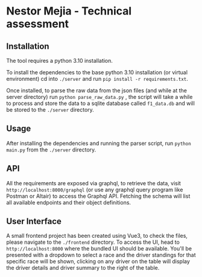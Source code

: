 # Nestor Mejia - Technical assessment

## Installation
The tool requires a python 3.10 installation.

To install the dependencies to the base python 3.10 installation (or virtual environment) cd into `./server` and run `pip install -r requirements.txt`.

Once installed, to parse the raw data from the json files (and while at the server directory) run `python parse_raw_data.py` , the script will take a while to process and store the data to a sqlite database called `f1_data.db` and will be stored to the `./server` directory.

## Usage
After installing the dependencies and running the parser script, run `python main.py` from the `./server` directory.

## API
All the requirements are exposed via graphql, to retrieve the data, visit `http://localhost:8000/graphql` (or use any graphql query program like Postman or Altair) to access the Graphql API. Fetching the schema will list all available endpoints and their object definitions.

## User Interface
A small frontend project has been created using Vue3, to check the files, please navigate to the `./frontend` directory. To access the UI, head to `http://localhost:8000` where the bundled UI should be available.
You'll be presented with a dropdown to select a race and the driver standings for that specific race will be shown, clicking on any driver on the table will display the driver details and driver summary to the right of the table.